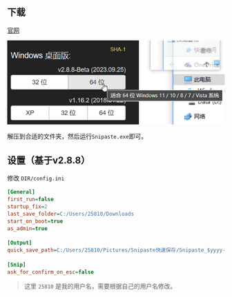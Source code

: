 ## 下载
[官网](https://zh.snipaste.com/)

![1711719497296](image/Snipaste截图贴图工具/1711719497296.png)

解压到合适的文件夹，然后运行`Snipaste.exe`即可。


## 设置（基于v2.8.8）
修改 `DIR/config.ini`
```ini
[General]
first_run=false
startup_fix=2
last_save_folder=C:/Users/25810/Downloads
start_on_boot=true
as_admin=true

[Output]
quick_save_path=C:/Users/25810/Pictures/Snipaste快速保存/Snipaste_$yyyy-MM-dd_HH-mm-ss$.png

[Snip]
ask_for_confirm_on_esc=false
```

> 这里 `25810` 是我的用户名，需要根据自己的用户名修改。

